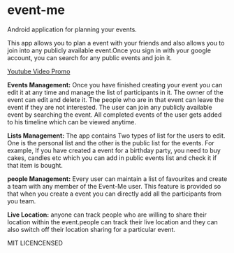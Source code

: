 # event-me
Android application for planning your events. 

This app allows you to plan a event with your friends and also allows you to join into any publicly available event.Once you sign in with your google account, you can search for any public events and join it. 

[Youtube Video Promo](https://youtu.be/JqdBEK0c7gE)

**Events Management:**
	Once you have finished creating your event you can edit it at any time and manage the list of participants in it. The owner of the event can edit and delete it. The people who are in that event can leave the event if they are not interested. The user can join any publicly available event by searching the event. All completed events of the user gets added to his timeline which can be viewed anytime.
	
**Lists Management:**
	The app contains Two types of list for the users to edit. One is the personal list and the other is the public list for the events. For example, If you have created a event for a birthday party, you need to buy cakes, candles etc which you can add in public events list and check it if that item is bought.

**people Management:**
	Every user can maintain a list of favourites and create a team with any member of the Event-Me user. This feature is provided so that when you create a event you can directly add all the participants from you team.

**Live Location:**
	anyone can track people who are willing to share their location within the event.people can track their live location and they can also switch off their location sharing for a particular event. 
	
MIT LICENCENSED
